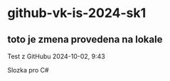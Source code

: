 # github-vk-is-2024-sk1

## toto je zmena provedena na lokale

Test z GitHubu 2024-10-02, 9:43 

Slozka pro C#
